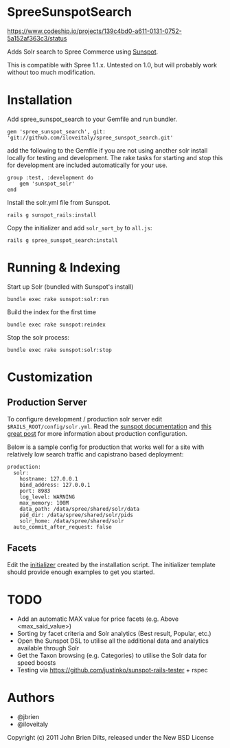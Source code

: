 SpreeSunspotSearch
==================
https://www.codeship.io/projects/139c4bd0-a611-0131-0752-5a152af363c3/status

Adds Solr search to Spree Commerce using [Sunspot](https://github.com/sunspot/sunspot).

This is compatible with Spree 1.1.x. Untested on 1.0, but will probably work without too much modification.


Installation
============

Add spree_sunspot_search to your Gemfile and run bundler.

`gem 'spree_sunspot_search', git: 'git://github.com/iloveitaly/spree_sunspot_search.git'`

add the following to the Gemfile if you are not using another solr install locally for testing and development. The rake tasks for starting and stop this for development are included automatically for your use.

	group :test, :development do
		gem 'sunspot_solr'
	end


Install the solr.yml file from Sunspot.

`rails g sunspot_rails:install`

Copy the initializer and add `solr_sort_by` to `all.js`:

`rails g spree_sunspot_search:install`

Running & Indexing
==================

Start up Solr (bundled with Sunspot's install)

`bundle exec rake sunspot:solr:run`

Build the index for the first time

`bundle exec rake sunspot:reindex`

Stop the solr process:

`bundle exec rake sunspot:solr:stop`

Customization
=============

Production Server
-----------------
To configure development / production solr server edit `$RAILS_ROOT/config/solr.yml`.
Read the [sunspot documentation](https://github.com/sunspot/sunspot/wiki/Configuring-solr-for-use-with-sunspot-in-development%2C-testing%2C-and-production)
and [this great post](http://stackoverflow.com/questions/4937314/setup-sunspot-solr-with-rails-in-production-environment) for more information about production configuration.

Below is a sample config for production that works well for a site with relatively low search traffic and capistrano based deployment:


    production:
      solr:
        hostname: 127.0.0.1
        bind_address: 127.0.0.1
        port: 8983
        log_level: WARNING
        max_memory: 100M
        data_path: /data/spree/shared/solr/data
        pid_dir: /data/spree/shared/solr/pids
        solr_home: /data/spree/shared/solr
      auto_commit_after_request: false

Facets
------

Edit the [initializer](https://github.com/iloveitaly/spree_sunspot_search/blob/master/lib/generators/templates/spree_sunspot_search.rb) created by the installation script.
The initializer template should provide enough examples to get you started.

TODO
=====

* Add an automatic MAX value for price facets (e.g. Above <max_said_value>)
* Sorting by facet criteria and Solr analytics (Best result, Popular, etc.)
* Open the Sunspot DSL to utilise all the additional data and analytics available through Solr
* Get the Taxon browsing (e.g. Categories) to utilise the Solr data for speed boosts
* Testing via https://github.com/justinko/sunspot-rails-tester + rspec

Authors
=======
* @jbrien
* @iloveitaly

Copyright (c) 2011 John Brien Dilts, released under the New BSD License
